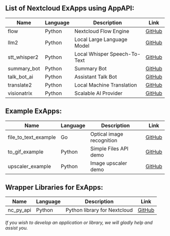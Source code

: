 ## List of Nextcloud ExApps using AppAPI:

| Name         | Language | Description                  | Link                                                  |
|--------------|----------|------------------------------|-------------------------------------------------------|
| flow         | Python   | Nextcloud Flow Engine        | [GitHub](https://github.com/nextcloud/flow)           |
| llm2         | Python   | Local Large Language Model   | [GitHub](https://github.com/nextcloud/llm2)           |	
| stt_whisper2 | Python   | Local Whisper Speech-To-Text | [GitHub](https://github.com/nextcloud/stt_whisper2)   |
| summary_bot  | Python   | Summary Bot                  | [GitHub](https://github.com/nextcloud/summary_bot)    |
| talk_bot_ai  | Python   | Assistant Talk Bot           | [GitHub](https://github.com/nextcloud/talk_bot_ai)    |
| translate2   | Python   | Local Machine Translation    | [GitHub](https://github.com/nextcloud/translate2)     |	
| visionatrix  | Python   | Scalable AI Provider         | [GitHub](https://github.com/cloud-py-api/visionatrix) |

## Example ExApps:

| Name                 | Language | Description               | Link                                                        |
|----------------------|----------|---------------------------|-------------------------------------------------------------|
| file_to_text_example | Go       | Optical image recognition | [GitHub](https://github.com/nextcloud/file_to_text_example) |
| to_gif_example       | Python   | Simple Files API demo     | [GitHub](https://github.com/nextcloud/to_gif_example)       |
| upscaler_example     | Python   | Image upscaler demo       | [GitHub](https://github.com/cloud-py-api/upscaler_example)  |

## Wrapper Libraries for ExApps:

| Name                 | Language | Description                  | Link                                                           |
|----------------------|----------|------------------------------|----------------------------------------------------------------|
| nc_py_api            | Python   | Python library for Nextcloud | [GitHub](https://github.com/cloud-py-api/nc_py_api)            |

_If you wish to develop an application or library, we will gladly help and assist you._
